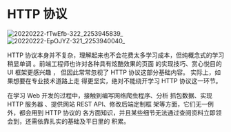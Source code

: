 # HTTP 协议

![20220222-fTwEfb-322_2253945839_](https://loremxuetengfei.oss-cn-beijing.aliyuncs.com/20220222-fTwEfb-322_2253945839_.jpg)
![20220222-EpOJYZ-321_2253940040_](https://loremxuetengfei.oss-cn-beijing.aliyuncs.com/20220222-EpOJYZ-321_2253940040_.jpg)

HTTP 协议本身并不复杂，理解起来也不会花费太多学习成本，但纯概念式的学习稍显单调
。前端工程师也许对各种具有炫酷效果的页面 的实现技巧、赏心悦目的 UI 框架更感兴趣
， 但因此常常忽视了 HTTP 协议这部分基础内容。 实际上，如果想要在专业技术道路上走
得更坚实，绝对不能绕开学习 HTTP 协议这一环节。

在学习 Web 开发的过程中，接触到编写网络爬虫程序、分析 抓包数据、实现 HTTP 服务器
、提供网站 REST API、修改后端定制框 架等方面，它们无一例外，都会用到 HTTP 协议的
各方面知识，并且某些细节无法通过查阅资料立即领会到，还需依靠扎实的基础及平日里的
积累。

<!-- ## Content-type

媒体类型

因特网上有数千种不同的数据类型， HTTP 仔细地给每种要通过 Web 传输的对 象 都 打 上 了 名 为 MIME 类 型 （MIME type） 的 数 据 格 式 标 签。 最 初 设 计 MIME （Multipurpose Internet Mail Extension， 多用途因特网邮件扩展）是为了解决在不同 的电子邮件系统之间搬移报文时存在的问题。 MIME 在电子邮件系统中工作得非常 好，因此 HTTP 也采纳了它，用它来描述并标记多媒体内容 -->
